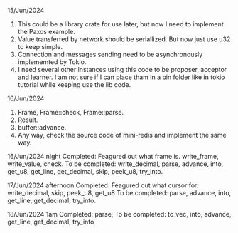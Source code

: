 15/Jun/2024
1. This could be a library crate for use later, but now I need to implement the Paxos example.
2. Value transferred by network should be seriallized. But now just use u32 to keep simple.
3. Connection and messages sending need to be asynchronously implememted by Tokio.
4. I need several other instances using this code to be proposer, acceptor and learner. I am not sure if I can place tham in a bin folder like in tokio tutorial while keeping use the lib code.

16/Jun/2024
1. Frame, Frame::check, Frame::parse.
2. Result.
3. buffer::advance.
4. Any way, check the source code of mini-redis and implement the same way.

16/Jun/2024 night
Completed:
    Feagured out what frame is.
    write_frame, write_value, check.
To be completed:
    write_decimal, parse, advance, into, get_u8, get_line, get_decimal, skip, peek_u8, try_into.

17/Jun/2024 afternoon
Completed:
    Feagured out what cursor for.
    write_decimal, skip, peek_u8, get_u8
To be completed:
    parse, advance, into, get_line, get_decimal, try_into.

18/Jun/2024 1am
Completed:
    parse, 
To be completed:
    to_vec, into, advance, get_line, get_decimal, try_into
